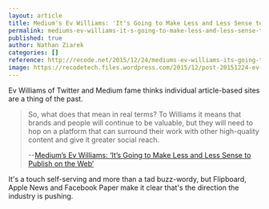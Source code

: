 ```yaml
---
layout: article
title: Medium's Ev Williams: 'It's Going to Make Less and Less Sense to Publish on the Web'
permalink: mediums-ev-williams-it-s-going-to-make-less-and-less-sense-to-publish-on-the-web
published: true
author: Nathan Ziarek
categories: []
reference: http://recode.net/2015/12/24/mediums-ev-williams-its-going-to-make-less-and-less-sense-to-publish-on-the-web/
image: https://recodetech.files.wordpress.com/2015/12/post-20151224-ev-williams-recode-decode.jpg?quality=80&strip=info&w=640
---
```


Ev Williams of Twitter and Medium fame thinks individual article-based sites are a thing of the past. 

> So, what does that mean in real terms? To Williams it means that brands and people will continue to be valuable, but they will need to hop on a platform that can surround their work with other high-quality content and give it greater social reach.
>
> --[Medium’s Ev Williams: ‘It’s Going to Make Less and Less Sense to Publish on the Web’](http://recode.net/2015/12/24/mediums-ev-williams-its-going-to-make-less-and-less-sense-to-publish-on-the-web/)

It's a touch self-serving and more than a tad buzz-wordy, but Flipboard, Apple News and Facebook Paper make it clear that's the direction the industry is pushing.